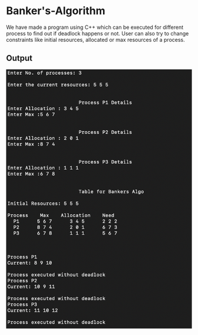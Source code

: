 # Banker's-Algorithm

We have made a program using C++ which can be executed for different process to find out if deadlock happens or not. 
User can also try to change constraints like initial resources, allocated or max resources of a process.

## Output
<center>
  <img src="images/output.png" align="center">
</center>
